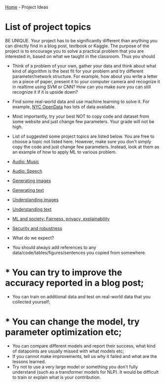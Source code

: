 [Home](../sequence.md) - Project Ideas

# List of project topics

BE UNIQUE. Your project has to be significantly different than anything you can directly find in a blog post, textbook or Kaggle. The purpose of the project is to encourage you to solve a practical problem that you are interested in, based on what we taught in the classroom. Thus you should

* Think of a problem of your own, gather your data and think about what kind of algorithm is the best fit for your problem and try different parameter/network structure. For example, how about you write a letter on a piece of paper, present it to your computer camera and recognize it in realtime using SVM or CNN? How can you make sure you can still recognize it if it is upside down?
* Find some real-world data and use machine learning to solve it. For example, [NYC OpenData](https://opendata.cityofnewyork.us) has lots of data available. 
* Most importantly, try your best NOT to copy code and dataset from some website and just change few parameters. Your grade will not be high.
* List of suggested some project topics are listed below. You are free to choose a topic not listed here. However, make sure you don't simply copy the code and just change few parameters. Instead, look at them as an example of how to apply ML to various problem.
        
 * [Audio: Music](./Audio(music).pdf)
 * [Audio: Speech](./Audio(speech).pdf)
 * [Generating images](./Generatingimages.pdf)
 * [Generating text](./Generatingtext.pdf)
 * [Understanding images](./Understanding_images.pdf)
 * [Understanding text](./Understanding_text.pdf)
 * [ML and society: Fairness, privacy, explainability](./ML_and_society.pdf)
 * [Security and robustness](./Security_and_robustness.pdf)

* What do we expect?
 * You should always add references to any data/code/tables/figures/sentences you copied from somewhere.
# * You can try to improve the accuracy reported in a blog post; 
 * You can train on additional data and test on real-world data that you collected yourself;
# * You can change the model, try parameter optimization etc; 
 * You can compare different models and report their success, what kind of datapoints are usually missed with what models etc;
 * If you cannot make improvements, tell us why it failed and what are the lessons learned.
 * Try not to use a very large model or something you don't fully understand (such as a transformer models for NLP). It would be difficult to train or explain what is your contribution.
